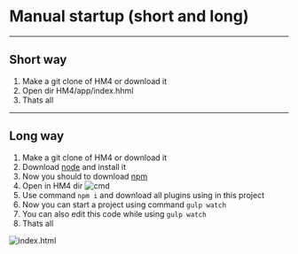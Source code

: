 # Manual startup (short and long) 
***
## Short way
1. Make a git clone of HM4 or download it
2. Open dir HM4/app/index.hhml
3. Thats all
***
## Long way
1. Make a git clone of HM4 or download it
2. Download [node](https://nodejs.org/uk/) and install it
3. Now you should to download [npm](https://www.npmjs.com/get-npm)
4. Open in HM4 dir ![cmd](https://i.imgur.com/LdUe9Rf.png)
5. Use command `npm i` and download all plugins using in this project
6. Now you can start a project using command `gulp watch`
7. You can also edit this code while using `gulp watch`
8. Thats all

![index.html](https://i.imgur.com/b7VXRPz.png)